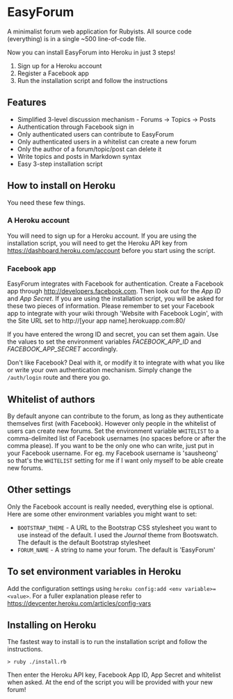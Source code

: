 # EasyForum

A minimalist forum web application for Rubyists. All source code (everything) is in a single ~500 line-of-code file.

Now you can install EasyForum into Heroku in just 3 steps!

1. Sign up for a Heroku account
2. Register a Facebook app
3. Run the installation script and follow the instructions

## Features

* Simplified 3-level discussion mechanism - Forums -> Topics -> Posts
* Authentication through Facebook sign in
* Only authenticated users can contribute to EasyForum
* Only authenticated users in a whitelist can create a new forum
* Only the author of a forum/topic/post can delete it
* Write topics and posts in Markdown syntax
* Easy 3-step installation script

## How to install on Heroku

You need these few things.

### A Heroku account

You will need to sign up for a Heroku account. If you are using the installation script, you will need to get the Heroku API key from https://dashboard.heroku.com/account before you start using the script.

### Facebook app

EasyForum integrates with Facebook for authentication. Create a Facebook app through http://developers.facebook.com. Then look out for the *App ID* and *App Secret*. If you are using the installation script, you will be asked for these two pieces of information. Please remember to set your Facebook app to integrate with your wiki through 'Website with Facebook Login', with the Site URL set to http://[your app name].herokuapp.com:80/

If you have entered the wrong ID and secret, you can set them again. Use the values to set the environment variables *FACEBOOK_APP_ID* and *FACEBOOK_APP_SECRET* accordingly.

Don't like Facebook? Deal with it, or modify it to integrate with what you like or write your own authentication mechanism. Simply change the `/auth/login` route and there you go.

  
## Whitelist of authors

By default anyone can contribute to the forum, as long as they authenticate themselves first (with Facebook). However only people in the whitelist of users can create new forums. Set the environment variable `WHITELIST` to a comma-delimited list of Facebook usernames (no spaces before or after the comma please). If you want to be the only one who can write, just put in your Facebook username. For eg. my Facebook username is 'sausheong' so that's the `WHITELIST` setting for me if I want only myself to be able create new forums.

## Other settings

Only the Facebook account is really needed, everything else is optional. Here are some other environment variables you might want to set:

* `BOOTSTRAP_THEME` - A URL to the Bootstrap CSS stylesheet you want to use instead of the default. I used the *Journal* theme from Bootswatch. The default is the default Bootstrap stylesheet
* `FORUM_NAME` - A string to name your forum. The default is 'EasyForum'  

## To set environment variables in Heroku

Add the configuration settings using `heroku config:add <env variable>=<value>`. For a fuller explanation please refer to https://devcenter.heroku.com/articles/config-vars
  
## Installing on Heroku

The fastest way to install is to run the installation script and follow the instructions.
    
    > ruby ./install.rb
    
Then enter the Heroku API key, Facebook App ID, App Secret and whitelist when asked. At the end of the script you will be provided with your new forum!